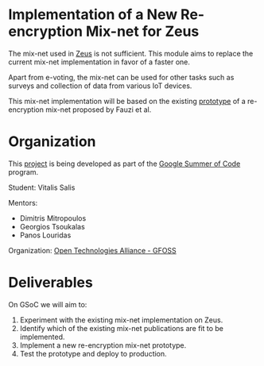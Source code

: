 Implementation of a New Re-encryption Mix-net for Zeus
======================================================

The mix-net used in [Zeus](https://github.com/grnet/zeus) is not sufficient.
This module aims to replace the current mix-net implementation in favor of a faster one.

Apart from e-voting, the mix-net can be used for other tasks such as surveys
and collection of data from various IoT devices.

This mix-net implementation will be based on the existing
[prototype](https://github.com/grnet/ac16)
of a re-encryption mix-net proposed by Fauzi et al.


Organization
============

This [project](https://summerofcode.withgoogle.com/projects/#6269134514946048) is being developed as part of the [Google Summer of
Code](https://summerofcode.withgoogle.com) program.

Student: Vitalis Salis

Mentors:

- Dimitris Mitropoulos
- Georgios Tsoukalas
- Panos Louridas

Organization: [Open Technologies Alliance - GFOSS](https://gfoss.eu/)


Deliverables
============

On GSoC we will aim to:

1. Experiment with the existing mix-net implementation on Zeus.
2. Identify which of the existing mix-net publications are
   fit to be implemented.
3. Implement a new re-encryption mix-net prototype.
4. Test the prototype and deploy to production.
